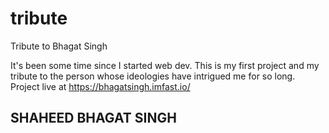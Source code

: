 # tribute
Tribute to Bhagat Singh

It's been some time since I started web dev.
This is my first project and my tribute to the person whose ideologies have intrigued me for so long.
Project live at https://bhagatsingh.imfast.io/
## SHAHEED BHAGAT SINGH
